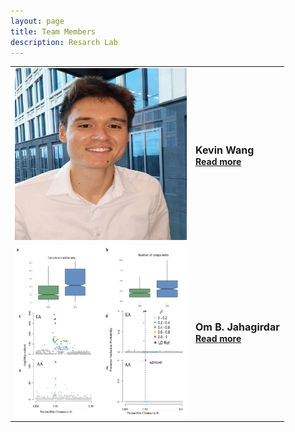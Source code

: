 ```yaml
---
layout: page
title: Team Members
description: Resarch Lab
---
```



<table class="wide">

<tr>
  <td class="left">
      <a href="publpics/KW.html">
        <img src="publpics/KW.png" width="275" height="275" alt="Kevin Wang" title="Kevin Wang"/>
    </a>
  </td>
  <td class="right">
  <font size="3.5" >
 <b> Kevin Wang</b> <br>
 </font>
 <a href="publpics/KW.html"> <b>Read more</b></a>
  </td>
 </tr>



<tr>
  <td class="left">
      <a href="publpics/pqtl.html">
        <img src="publpics/fineMap.png" width="275" height="275" alt="Om" title="Om Jahagirdar"/>
    </a>
  </td>
  <td class="right">
  <font size="3.5" >
 <b> Om B. Jahagirdar </b> <br>
 </font>
 <a href="publpics/OBJ.html"> <b>Read more</b></a>
  </td>
 </tr>
 




